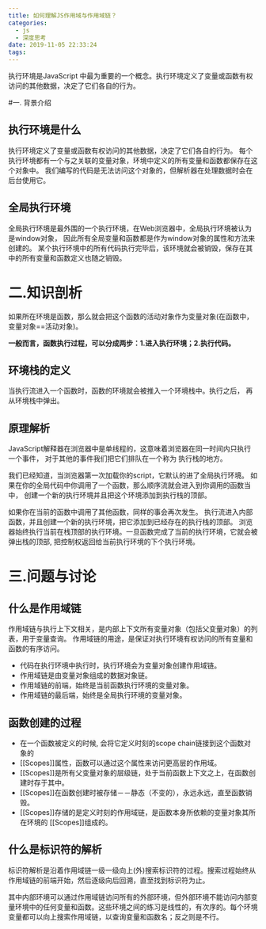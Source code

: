 ```yaml
---
title: 如何理解JS作用域与作用域链？
categories:
  - js
  - 深度思考
date: 2019-11-05 22:33:24
tags:
---
```


执行环境是JavaScript 中最为重要的一个概念。执行环境定义了变量或函数有权访问的其他数据，决定了它们各自的行为。

#一. 背景介绍

## 执行环境是什么

执行环境定义了变量或函数有权访问的其他数据，决定了它们各自的行为。 每个执行环境都有一个与之关联的变量对象，环境中定义的所有变量和函数都保存在这个对象中。 我们编写的代码是无法访问这个对象的，但解析器在处理数据时会在后台使用它。

## 全局执行环境

全局执行环境是最外围的一个执行环境，在Web浏览器中，全局执行环境被认为是window对象， 因此所有全局变量和函数都是作为window对象的属性和方法来创建的。 某个执行环境中的所有代码执行完毕后，该环境就会被销毁，保存在其中的所有变量和函数定义也随之销毁。

# 二.知识剖析
如果所在环境是函数，那么就会把这个函数的活动对象作为变量对象(在函数中，变量对象==活动对象)。 

**一般而言，函数执行过程，可以分成两步：1.进入执行环境；2.执行代码。**

## 环境栈的定义

当执行流进入一个函数时，函数的环境就会被推入一个环境栈中。执行之后， 再从环境栈中弹出。

## 原理解析

JavaScript解释器在浏览器中是单线程的，这意味着浏览器在同一时间内只执行一个事件， 对于其他的事件我们把它们排队在一个称为 执行栈的地方。

 我们已经知道，当浏览器第一次加载你的script，它默认的进了全局执行环境。 如果在你的全局代码中你调用了一个函数，那么顺序流就会进入到你调用的函数当中， 创建一个新的执行环境并且把这个环境添加到执行栈的顶部。

 如果你在当前的函数中调用了其他函数，同样的事会再次发生。 执行流进入内部函数，并且创建一个新的执行环境，把它添加到已经存在的执行栈的顶部。 浏览器始终执行当前在栈顶部的执行环境。一旦函数完成了当前的执行环境，它就会被弹出栈的顶部, 把控制权返回给当前执行环境的下个执行环境。

# 三.问题与讨论

## 什么是作用域链

作用域链与执行上下文相关，是内部上下文所有变量对象（包括父变量对象）的列表，用于变量查询。 作用域链的用途，是保证对执行环境有权访问的所有变量和函数的有序访问。

+ 代码在执行环境中执行时，执行环境会为变量对象创建作用域链。
+ 作用域链是由变量对象组成的数据对象链。
+ 作用域链的前端，始终是当前函数执行环境的变量对象。
+ 作用域链的最后端，始终是全局执行环境的变量对象。

## 函数创建的过程

+ 在一个函数被定义的时候, 会将它定义时刻的scope chain链接到这个函数对象的
+ [[Scopes]]属性，函数可以通过这个属性来访问更高层的作用域。
+ [[Scopes]]是所有父变量对象的层级链，处于当前函数上下文之上，在函数创建时存于其中。
+ [[Scopes]]在函数创建时被存储－－静态（不变的），永远永远，直至函数销毁。
+ [[Scopes]]存储的是定义时刻的作用域链，是函数本身所依赖的变量对象其所在环境的 [[Scopes]]组成的。

## 什么是标识符的解析

标识符解析是沿着作用域链一级一级向上(外)搜索标识符的过程。搜索过程始终从作用域链的前端开始，然后逐级向后回溯，直至找到标识符为止。

其中内部环境可以通过作用域链访问所有的外部环境，但外部环境不能访问内部变量环境中的任何变量和函数。这些环境之间的练习是线性的，有次序的。每个环境变量都可以向上搜索作用域链，以查询变量和函数名；反之则是不行。
